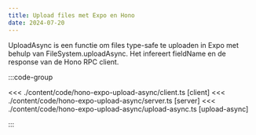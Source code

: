 ```yaml
---
title: Upload files met Expo en Hono
date: 2024-07-20
---
```


UploadAsync is een functie om files type-safe te uploaden in Expo met behulp van FileSystem.uploadAsync. Het infereert fieldName en de response van de Hono RPC client.

:::code-group

<<< ./content/code/hono-expo-upload-async/client.ts [client]
<<< ./content/code/hono-expo-upload-async/server.ts [server]
<<< ./content/code/hono-expo-upload-async/upload-async.ts [upload-async]

:::
